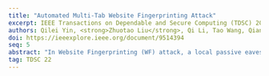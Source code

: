 ```yaml
---
title: "Automated Multi-Tab Website Fingerprinting Attack"
excerpt: IEEE Transactions on Dependable and Secure Computing (TDSC) 2022
authors: Qilei Yin, <strong>Zhuotao Liu</strong>, Qi Li, Tao Wang, Qian Wang, Chao Shen, Yixiao Xu
doi: https://ieeexplore.ieee.org/document/9514394
seq: 5
abstract: "In Website Fingerprinting (WF) attack, a local passive eavesdropper utilizes network flow information to identify which web pages a user is browsing. Previous researchers have demonstrated the feasibility and effectiveness of WF attacks under a strong Single Page Assumption: the network flow extracted by the adversary belongs to a single web page. In reality, the assumption may not hold because users tend to open multiple tabs simultaneously (or within a short period of time) so that their network traffic is mixed. In this article, we propose an automated multi-tab Website Fingerprinting attack that is able to accurately classify websites regardless of the number of simultaneously opened pages. Our design is powered by two innovative designs. First, we develop a split point classification method to dynamically identify the split point between the first page and its subsequent pages. As a result, the network traffic before the split point is solely generated for the first page. Then, we propose a new chunk-based WF classifier to infer the websites based on the initial chunk of clean traffic. For both classifiers, we apply automated feature selection to select a concise yet representative feature set. We implement a prototype of our design and perform extensive evaluations using SSH and Tor-based datasets to demonstrate the effectiveness of both our system components individually and the integrated system as a whole."
tag: TDSC 22
---
```

